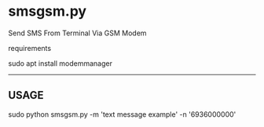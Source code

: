 # smsgsm.py
Send SMS From Terminal Via GSM Modem

requirements

sudo apt install modemmanager

----------------------------------------------
USAGE
----------------------------------------------
sudo python smsgsm.py -m 'text message example' -n '6936000000'
